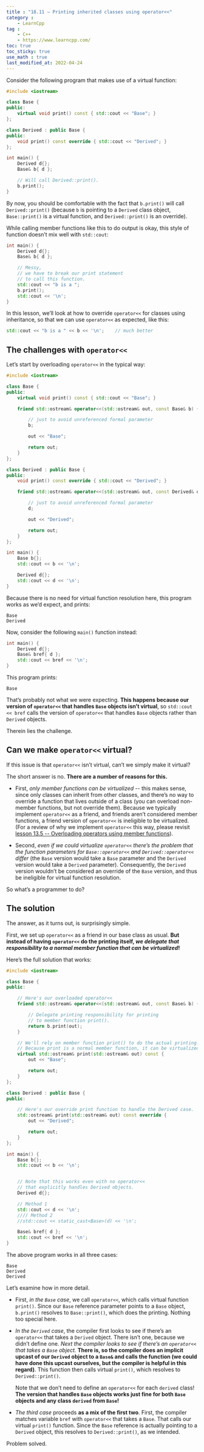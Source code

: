 ```yaml
---
title : "18.11 — Printing inherited classes using operator<<"
category :
    - LearnCpp
tag : 
    - C++
    - https://www.learncpp.com/
toc: true  
toc_sticky: true 
use_math : true
last_modified_at: 2022-04-24
---
```



Consider the following program that makes use of a virtual function:

```c++
#include <iostream>

class Base {
public:
    virtual void print() const { std::cout << "Base"; }
};

class Derived : public Base {
public:
    void print() const override { std::cout << "Derived"; }
};

int main() {
    Derived d{};
    Base& b{ d };

    // Will call Derived::print().
    b.print();      
}
```

By now, you should be comfortable with the fact that `b.print()` will call `Derived::print()` (because `b` is pointing to a `Derived` class object, `Base::print()` is a virtual function, and `Derived::print()` is an override).

While calling member functions like this to do output is okay, this style of function doesn’t mix well with `std::cout`:

```c++
int main() {
    Derived d{};
    Base& b{ d };

    // Messy,
    // we have to break our print statement
    // to call this function.
    std::cout << "b is a ";
    b.print();
    std::cout << '\n';
}
```

In this lesson, we’ll look at how to override `operator<<` for classes using inheritance, so that we can use `operator<<` as expected, like this:

```c++
std::cout << "b is a " << b << '\n';    // much better
```


## The challenges with `operator<<`

Let’s start by overloading `operator<<` in the typical way:

```c++
#include <iostream>

class Base {
public:
    virtual void print() const { std::cout << "Base"; }

    friend std::ostream& operator<<(std::ostream& out, const Base& b) {

        // just to avoid unreferenced formal parameter
        b;

        out << "Base";

        return out;
    }
};

class Derived : public Base {
public:
    void print() const override { std::cout << "Derived"; }

    friend std::ostream& operator<<(std::ostream& out, const Derived& d) {

        // just to avoid unreferenced formal parameter
        d;

        out << "Derived";

        return out;
    }
};

int main() {
    Base b{};
    std::cout << b << '\n';

    Derived d{};
    std::cout << d << '\n';
}
```

Because there is no need for virtual function resolution here, this program works as we’d expect, and prints:

```
Base
Derived
```

Now, consider the following `main()` function instead:

```c++
int main() {
    Derived d{};
    Base& bref{ d };
    std::cout << bref << '\n';
}
```

This program prints:

```
Base
```

That’s probably not what we were expecting. **This happens because our version of `operator<<` that handles `Base` objects isn’t virtual**, so `std::cout << bref` calls the version of `operator<<` that handles `Base` objects rather than `Derived` objects.

Therein lies the challenge.


## Can we make `operator<<` virtual?

If this issue is that `operator<<` isn’t virtual, can’t we simply make it virtual?

The short answer is no. **There are a number of reasons for this.**

- First, *only member functions can be virtualized* -- this makes sense, since only classes can inherit from other classes, and there’s no way to override a function that lives outside of a class (you can overload non-member functions, but not override them). Because we typically implement `operator<<` as a friend, and friends aren’t considered member functions, a friend version of `operator<<` is ineligible to be virtualized. (For a review of why we implement `operator<<` this way, please revisit [lesson 13.5 -- Overloading operators using member functions](https://www.learncpp.com/cpp-tutorial/overloading-operators-using-member-functions/)).

- Second, *even if we could virtualize `operator<<` there’s the problem that the function parameters for `Base::operator<<` and `Derived::operator<<` differ* (the `Base` version would take a `Base` parameter and the `Derived` version would take a `Derived` parameter). Consequently, the `Derived` version wouldn’t be considered an override of the `Base` version, and thus be ineligible for virtual function resolution.

So what’s a programmer to do?


## The solution

The answer, as it turns out, is surprisingly simple.

First, we set up `operator<<` as a friend in our base class as usual. **But instead of having `operator<<` do the printing itself, *we delegate that responsibility to a normal member function that can be virtualized*!**

Here’s the full solution that works:

```c++
#include <iostream>

class Base {
public:

    // Here's our overloaded operator<<
    friend std::ostream& operator<<(std::ostream& out, const Base& b) {

        // Delegate printing responsibility for printing
        // to member function print().
        return b.print(out);
    }

    // We'll rely on member function print() to do the actual printing.
    // Because print is a normal member function, it can be virtualized.
    virtual std::ostream& print(std::ostream& out) const {
        out << "Base";

        return out;
    }
};

class Derived : public Base {
public:

    // Here's our override print function to handle the Derived case.
    std::ostream& print(std::ostream& out) const override {
        out << "Derived";

        return out;
    }
};

int main() {
    Base b{};
    std::cout << b << '\n';


    // Note that this works even with no operator<<
    // that explicitly handles Derived objects.
    Derived d{};

    // Method 1
    std::cout << d << '\n';
    //// Method 2
    //std::cout << static_cast<Base>(d) << '\n';

    Base& bref{ d };
    std::cout << bref << '\n';
}
```

The above program works in all three cases:

```
Base
Derived
Derived
```

Let’s examine how in more detail.

- First, *in the `Base` case*, we call `operator<<`, which calls virtual function `print()`. Since our `Base` reference parameter points to a `Base` object, `b.print()` resolves to `Base::print()`, which does the printing. Nothing too special here.

- *In the `Derived` case*, the compiler first looks to see if there’s an `operator<<` that takes a `Derived` object. There isn’t one, because we didn’t define one. *Next the compiler looks to see if there’s an `operator<<` that takes a `Base` object.* **There is, so the compiler does an implicit upcast of our `Derived` object to a `Base&` and calls the function (we could have done this upcast ourselves, but the compiler is helpful in this regard)**. This function then calls virtual `print()`, which resolves to `Derived::print()`.

    Note that we don’t need to define an `operator<<` for each `derived` class! **The version that handles `Base` objects works just fine for both `Base` objects and any class `derived` from `Base`!**

- *The third case* proceeds **as a mix of the first two**. First, the compiler matches variable `bref` with `operator<<` that takes a `Base`. That calls our virtual `print()` function. Since the `Base` reference is actually pointing to a `Derived` object, this resolves to `Derived::print()`, as we intended.

Problem solved.